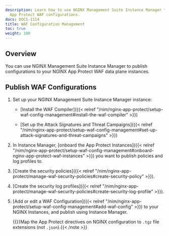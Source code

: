```yaml
---
description: Learn how to use NGINX Management Suite Instance Manager to publish NGINX
  App Protect WAF configurations.
docs: DOCS-1114
title: WAF Configuration Management
toc: true
weight: 100
---
```


## Overview

You can use NGINX Management Suite Instance Manager to publish configurations to your NGINX App Protect WAF data plane instances.

## Publish WAF Configurations

1. Set up your NGINX Management Suite Instance Manager instance:

   - [Install the WAF Compiler]({{< relref "/nim/nginx-app-protect/setup-waf-config-management#install-the-waf-compiler" >}})

   - [Set up the Attack Signatures and Threat Campaigns]({{< relref "/nim/nginx-app-protect/setup-waf-config-management#set-up-attack-signatures-and-threat-campaigns" >}})

2. In Instance Manager, [onboard the App Protect Instances]({{< relref "/nim/nginx-app-protect/setup-waf-config-management#onboard-nginx-app-protect-waf-instances" >}}) you want to publish policies and log profiles to.

3. [Create the security policies]({{< relref "/nim/nginx-app-protect/manage-waf-security-policies#create-security-policy" >}}).

4. [Create the security log profiles]({{< relref "/nim/nginx-app-protect/manage-waf-security-policies#create-security-log-profile" >}}).

5. [Add or edit a WAF Configuration]({{< relref "/nim/nginx-app-protect/setup-waf-config-management#add-waf-config" >}}) to your NGINX Instances, and publish using Instance Manager.

   {{<note>}}Map the App Protect directives on NGINX configuration to `.tgz` file extensions (not `.json`).{{< /note >}}
